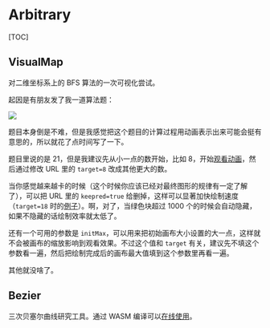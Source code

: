 # Arbitrary

[TOC]

## VisualMap

对二维坐标系上的 BFS 算法的一次可视化尝试。

起因是有朋友发了我一道算法题：

![](https://rikka.7sdre.am/files/7348ba72-f1db-4f58-adc4-e6becdea1092.jpeg)

题目本身倒是不难，但是我感觉把这个题目的计算过程用动画表示出来可能会挺有意思的，所以就花了点时间写了一下。

题目里说的是 21，但是我建议先从小一点的数开始，比如 8，开始[观看动画](visualmap/index.html?target=8&keepred=true)，然后通过修改 URL 里的 `target=8` 改成其他更大的数。

当你感觉越来越卡的时候（这个时候你应该已经对最终图形的规律有一定了解了），可以把 URL 里的 `keepred=true` 给删掉，这样可以显著加快绘制速度（`target=18` 时的[例子](visualmap/index.html?target=18)）。啊，对了，当绿色块超过 1000 个的时候会自动隐藏，如果不隐藏的话绘制效率就太低了。

还有一个可用的参数是 `initMax`，可以用来把初始画布大小设置的大一点，这样就不会被画布的缩放影响到观看效果。不过这个值和 `target` 有关，建议先不填这个参数看一遍，然后把绘制完成后的画布最大值填到这个参数里再看一遍。

其他就没啥了。

## Bezier

三次贝塞尔曲线研究工具。通过 WASM 编译可以[在线使用](bezier/index.html)。
